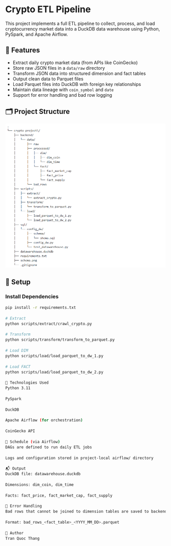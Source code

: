 # Crypto ETL Pipeline

This project implements a full ETL pipeline to collect, process, and load cryptocurrency market data into a DuckDB data warehouse using Python, PySpark, and Apache Airflow.

## 📌 Features

- Extract daily crypto market data (from APIs like CoinGecko)
- Store raw JSON files in a `data/raw` directory
- Transform JSON data into structured dimension and fact tables
- Output clean data to Parquet files
- Load Parquet files into DuckDB with foreign key relationships
- Maintain data lineage with `coin_symbol` and `date`
- Support for error handling and bad row logging

## 🗂️ Project Structure

![Stucture Diagram](./assets/image/schema.png)

## 🚀 Setup

### Install Dependencies

```bash
pip install -r requirements.txt

# Extract
python scripts/extract/crawl_crypto.py

# Transform
python scripts/transform/transform_to_parquet.py

# Load DIM
python scripts/load/load_parquet_to_dw_1.py

# Load FACT
python scripts/load/load_parquet_to_dw_2.py

🧠 Technologies Used
Python 3.11

PySpark

DuckDB

Apache Airflow (for orchestration)

CoinGecko API

📅 Schedule (via Airflow)
DAGs are defined to run daily ETL jobs

Logs and configuration stored in project-local airflow/ directory

📬 Output
DuckDB file: datawarehouse.duckdb

Dimensions: dim_coin, dim_time

Facts: fact_price, fact_market_cap, fact_supply

🧹 Error Handling
Bad rows that cannot be joined to dimension tables are saved to backend/data/errors/

Format: bad_rows_<fact_table>_<YYYY_MM_DD>.parquet

🙌 Author
Tran Quoc Thang